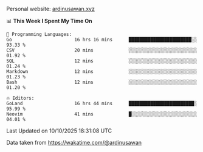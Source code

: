 Personal website: [ardinusawan.xyz](https://ardinusawan.xyz)

<!--START_SECTION:waka-->
📊 **This Week I Spent My Time On** 

```text
💬 Programming Languages: 
Go                       16 hrs 16 mins      ███████████████████████░░   93.33 % 
CSV                      20 mins             ░░░░░░░░░░░░░░░░░░░░░░░░░   01.92 % 
SQL                      12 mins             ░░░░░░░░░░░░░░░░░░░░░░░░░   01.24 % 
Markdown                 12 mins             ░░░░░░░░░░░░░░░░░░░░░░░░░   01.23 % 
Bash                     12 mins             ░░░░░░░░░░░░░░░░░░░░░░░░░   01.20 % 

🔥 Editors: 
GoLand                   16 hrs 44 mins      ████████████████████████░   95.99 % 
Neovim                   41 mins             █░░░░░░░░░░░░░░░░░░░░░░░░   04.01 % 
```


 Last Updated on 10/10/2025 18:31:08 UTC
<!--END_SECTION:waka-->
Data taken from https://wakatime.com/@ardinusawan
